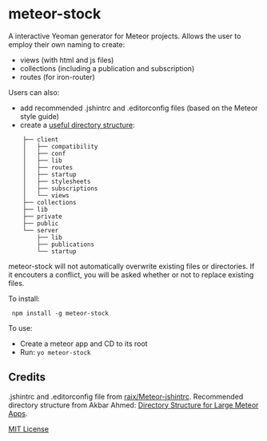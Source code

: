 # meteor-stock

A interactive Yeoman generator for Meteor projects.  Allows the user to employ their own naming to create:

* views (with html and js files)
* collections (including a publication and subscription)
* routes (for iron-router)

Users can also:

* add recommended .jshintrc and .editorconfig files (based on the Meteor style guide)
* create a [useful directory structure](http://http://www.slideshare.net/AkbarAhmed3/directory-structure-for-large-meteor-apps):



```
    ├── client
    │   ├── compatibility
    │   ├── conf
    │   ├── lib
    │   ├── routes
    │   ├── startup
    │   ├── stylesheets
    │   ├── subscriptions
    │   └── views
    ├── collections
    ├── lib
    ├── private
    ├── public
    └── server
        ├── lib
        ├── publications
        └── startup
```

meteor-stock will not automatically overwrite existing files or directories.  If it encouters a conflict, you will be asked whether or not to replace existing files.

To install:
 
     npm install -g meteor-stock
     
To use:

* Create a meteor app and CD to its root
* Run: `yo meteor-stock`


## Credits

.jshintrc and .editorconfig file from [raix/Meteor-jshintrc](https://github.com/raix/Meteor-jshintrc).  Recommended directory structure from Akbar Ahmed: [Directory Structure for Large Meteor Apps](http://www.slideshare.net/AkbarAhmed3/directory-structure-for-large-meteor-apps).


[MIT License](http://en.wikipedia.org/wiki/MIT_License)
